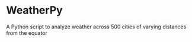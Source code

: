 # WeatherPy
A Python script to analyze weather across 500 cities of varying distances from the equator
